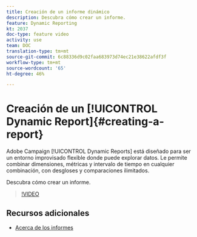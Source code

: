 ```yaml
---
title: Creación de un informe dinámico
description: Descubra cómo crear un informe.
feature: Dynamic Reporting
kt: 2037
doc-type: feature video
activity: use
team: DOC
translation-type: tm+mt
source-git-commit: 6c88336d9c02faa683973d74ec21e38622afdf3f
workflow-type: tm+mt
source-wordcount: '65'
ht-degree: 46%

---
```



# Creación de un [!UICONTROL Dynamic Report]{#creating-a-report}

Adobe Campaign [!UICONTROL Dynamic Reports] está diseñado para ser un entorno improvisado flexible donde puede explorar datos. Le permite combinar dimensiones, métricas y intervalo de tiempo en cualquier combinación, con desgloses y comparaciones ilimitados.

Descubra cómo crear un informe.

>[!VIDEO](https://video.tv.adobe.com/v/25264/?quality=12)

## Recursos adicionales

* [Acerca de los informes](https://docs.adobe.com/content/help/es-ES/campaign-standard/using/reporting/about-reporting/about-dynamic-reports.html)
